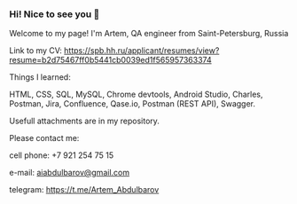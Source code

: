### Hi! Nice to see you 👋

Welcome to my page!
I'm Artem, QA engineer from Saint-Petersburg, Russia

Link to my CV: https://spb.hh.ru/applicant/resumes/view?resume=b2d75467ff0b5441cb0039ed1f565957363374

Things I learned:

HTML, CSS, SQL, MySQL, Chrome devtools, Android Studio, Charles, Postman, Jira, Confluence, Qase.io, Postman (REST API), Swagger.

Usefull attachments are in my repository.

Please contact me:

cell phone: +7 921 254 75 15

e-mail: aiabdulbarov@gmail.com

telegram: https://t.me/Artem_Abdulbarov
